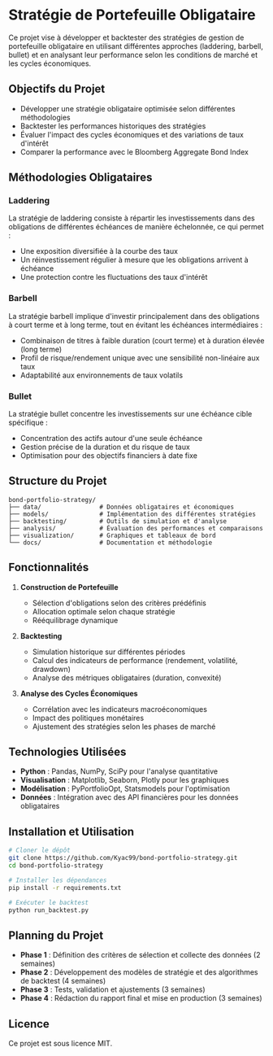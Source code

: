 # Stratégie de Portefeuille Obligataire

Ce projet vise à développer et backtester des stratégies de gestion de portefeuille obligataire en utilisant différentes approches (laddering, barbell, bullet) et en analysant leur performance selon les conditions de marché et les cycles économiques.

## Objectifs du Projet

- Développer une stratégie obligataire optimisée selon différentes méthodologies
- Backtester les performances historiques des stratégies
- Évaluer l'impact des cycles économiques et des variations de taux d'intérêt
- Comparer la performance avec le Bloomberg Aggregate Bond Index

## Méthodologies Obligataires

### Laddering

La stratégie de laddering consiste à répartir les investissements dans des obligations de différentes échéances de manière échelonnée, ce qui permet :
- Une exposition diversifiée à la courbe des taux
- Un réinvestissement régulier à mesure que les obligations arrivent à échéance
- Une protection contre les fluctuations des taux d'intérêt

### Barbell

La stratégie barbell implique d'investir principalement dans des obligations à court terme et à long terme, tout en évitant les échéances intermédiaires :
- Combinaison de titres à faible duration (court terme) et à duration élevée (long terme)
- Profil de risque/rendement unique avec une sensibilité non-linéaire aux taux
- Adaptabilité aux environnements de taux volatils

### Bullet

La stratégie bullet concentre les investissements sur une échéance cible spécifique :
- Concentration des actifs autour d'une seule échéance
- Gestion précise de la duration et du risque de taux
- Optimisation pour des objectifs financiers à date fixe

## Structure du Projet

```
bond-portfolio-strategy/
├── data/                # Données obligataires et économiques
├── models/              # Implémentation des différentes stratégies
├── backtesting/         # Outils de simulation et d'analyse
├── analysis/            # Évaluation des performances et comparaisons
├── visualization/       # Graphiques et tableaux de bord
└── docs/                # Documentation et méthodologie
```

## Fonctionnalités

1. **Construction de Portefeuille**
   - Sélection d'obligations selon des critères prédéfinis
   - Allocation optimale selon chaque stratégie
   - Rééquilibrage dynamique

2. **Backtesting**
   - Simulation historique sur différentes périodes
   - Calcul des indicateurs de performance (rendement, volatilité, drawdown)
   - Analyse des métriques obligataires (duration, convexité)

3. **Analyse des Cycles Économiques**
   - Corrélation avec les indicateurs macroéconomiques
   - Impact des politiques monétaires
   - Ajustement des stratégies selon les phases de marché

## Technologies Utilisées

- **Python** : Pandas, NumPy, SciPy pour l'analyse quantitative
- **Visualisation** : Matplotlib, Seaborn, Plotly pour les graphiques
- **Modélisation** : PyPortfolioOpt, Statsmodels pour l'optimisation
- **Données** : Intégration avec des API financières pour les données obligataires

## Installation et Utilisation

```bash
# Cloner le dépôt
git clone https://github.com/Kyac99/bond-portfolio-strategy.git
cd bond-portfolio-strategy

# Installer les dépendances
pip install -r requirements.txt

# Exécuter le backtest
python run_backtest.py
```

## Planning du Projet

- **Phase 1** : Définition des critères de sélection et collecte des données (2 semaines)
- **Phase 2** : Développement des modèles de stratégie et des algorithmes de backtest (4 semaines)
- **Phase 3** : Tests, validation et ajustements (3 semaines)
- **Phase 4** : Rédaction du rapport final et mise en production (3 semaines)

## Licence

Ce projet est sous licence MIT.
